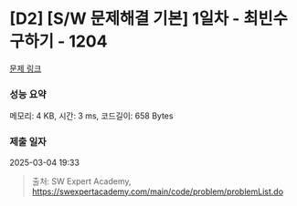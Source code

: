 # [D2] [S/W 문제해결 기본] 1일차 - 최빈수 구하기 - 1204 

[문제 링크](https://swexpertacademy.com/main/code/problem/problemDetail.do?contestProbId=AV13zo1KAAACFAYh) 

### 성능 요약

메모리: 4 KB, 시간: 3 ms, 코드길이: 658 Bytes

### 제출 일자

2025-03-04 19:33



> 출처: SW Expert Academy, https://swexpertacademy.com/main/code/problem/problemList.do